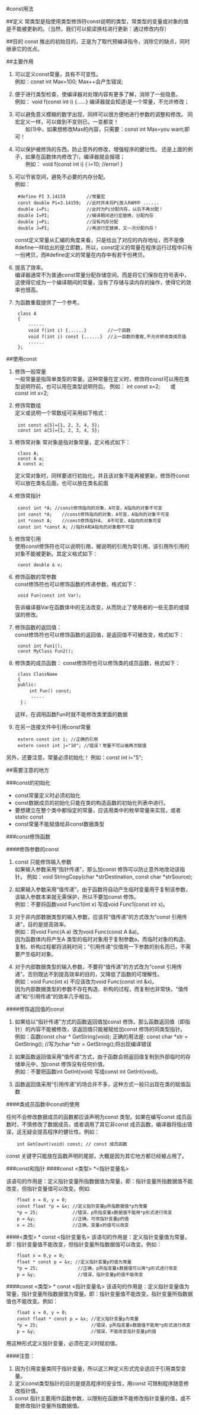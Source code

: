 #const用法



##定义
常类型是指使用类型修饰符const说明的类型，常类型的变量或对象的值是不能被更新的。（当然，我们可以偷梁换柱进行更新：通过修改内存）



##目的
const 推出的初始目的，正是为了取代预编译指令，消除它的缺点，同时继承它的优点。



##主要作用

1. 可以定义const常量，具有不可变性。  
	例如：const int Max=100; Max++会产生错误;

2. 便于进行类型检查，使编译器对处理内容有更多了解，消除了一些隐患。  
	例如： void f(const int i) {……} 编译器就会知道i是一个常量，不允许修改；

3. 可以避免意义模糊的数字出现，同样可以很方便地进行参数的调整和修改。 同宏定义一样，可以做到不变则已，一变都变！  
　　如(1)中，如果想修改Max的内容，只需要：const int Max=you want;即可！

4. 可以保护被修饰的东西，防止意外的修改，增强程序的健壮性。 还是上面的例子，如果在函数体内修改了i，编译器就会报错；  
　　例如： void f(const int i) { i=10; //error! }

5. 可以节省空间，避免不必要的内存分配。  
    例如：

		#define PI 3.14159        //常量宏  
		const double Pi=3.14159;  //此时并未将Pi放入RAM中 ......
		double i=Pi;              //此时为Pi分配内存，以后不再分配！  
		double I=PI;              //编译期间进行宏替换，分配内存  
		double j=Pi;              //没有内存分配  
		double J=PI;              //再进行宏替换，又一次分配内存！     

	const定义常量从汇编的角度来看，只是给出了对应的内存地址，而不是像#define一样给出的是立即数，所以，const定义的常量在程序运行过程中只有一份拷贝，而#define定义的常量在内存中有若干份拷贝。

6. 提高了效率。  
	编译器通常不为普通const常量分配存储空间，而是将它们保存在符号表中，这使得它成为一个编译期间的常量，没有了存储与读内存的操作，使得它的效率也很高。

7. 为函数重载提供了一个参考。  
	
	    class A
    	{
        	......
	        void f(int i) {......}        //一个函数 
    	    void f(int i) const {......}  //上一函数的重载,不允许修改类成员值
        	......
	    };

        
    
##使用const
1. 修饰一般常量  
    一般常量是指简单类型的常量。这种常量在定义时，修饰符const可以用在类型说明符前，也可以用在类型说明符后。
    例如： int const x=2;　　或　　const int x=2;  
    
2. 修饰常数组  
    定义或说明一个常数组可采用如下格式：  
        
        int const a[5]={1, 2, 3, 4, 5};　
		const int a[5]={1, 2, 3, 4, 5}; 
        
3. 修饰常对象
    常对象是指对象常量，定义格式如下：  
        
        class A;
		const A a;
		A const a;    
	定义常对象时，同样要进行初始化，并且该对象不能再被更新，修饰符const可以放在类名后面，也可以放在类名前面

4. 修饰常指针  

		const int *A; //const修饰指向的对象，A可变，A指向的对象不可变 
		int const *A; 　 //const修饰指向的对象，A可变，A指向的对象不可变
		int *const A; 　 //const修饰指针A， A不可变，A指向的对象可变 
		const int *const A; //指针A和A指向的对象都不可变 	

5. 修饰常引用  
	使用const修饰符也可以说明引用，被说明的引用为常引用，该引用所引用的对象不能被更新。其定义格式如下：    

		const double & v;

6. 修饰函数的常参数  
    const修饰符也可以修饰函数的传递参数，格式如下：
    
        void Fun(const int Var);
        
    告诉编译器Var在函数体中的无法改变，从而防止了使用者的一些无意的或错误的修改。  
    
7. 修饰函数的返回值：  
    const修饰符也可以修饰函数的返回值，是返回值不可被改变，格式如下：
    
        const int Fun1(); 
        const MyClass Fun2();
        
8. 修饰类的成员函数：
    const修饰符也可以修饰类的成员函数，格式如下：
    
        class ClassName 
        {
        public:
        　 　int Fun() const;
             .....
         }；
         
    这样，在调用函数Fun时就不能修改类里面的数据
    
9. 在另一连接文件中引用const常量  
    
        extern const int i; //正确的引用
        extern const int j="10"; //错误！常量不可以被再次赋值
        
另外，还要注意，常量必须初始化！
例如：const int i="5"; 



##需要注意的地方


###const的初始化

* const常量定义时必须初始化  
* const数据成员的初始化只能在类的构造函数的初始化列表中进行。
* 要想建立在整个类中都恒定的常量，应该用类中的枚举常量来实现，或者static const
* const常量不能赋值给非const数据类型


###const修饰函数

####修饰参数的const

1. const 只能修饰输入参数  
    如果输入参数采用“指针传递”，那么加const 修饰可以防止意外地改动该指针。
    例如：void StringCopy(char *strDestination, const char *strSource);

2. 如果输入参数采用“值传递”，由于函数将自动产生临时变量用于复制该参数，该输入参数本来就无需保护，所以不要加const 修饰。  
    例如：不要将函数void Func1(int x) 写成void Func1(const int x)。

3. 对于非内部数据类型的输入参数，应该将“值传递”的方式改为“const 引用传递”，目的是提高效率。  
    例如：将void Func(A a) 改为void Func(const A &a)。  
    因为函数体内将产生A 类型的临时对象用于复制参数a，而临时对象的构造、复制、析构过程都将消耗时间；“引用传递”仅借用一下参数的别名而已，不需要产生临时对象。

4. 对于内部数据类型的输入参数，不要将“值传递”的方式改为“const 引用传递”。否则既达不到提高效率的目的，又降低了函数的可理解性。  
    例如：void Func(int x) 不应该改为void Func(const int &x)。   
    因为内部数据类型的参数不存在构造、析构的过程，而复制也非常快，“值传递”和“引用传递”的效率几乎相当。
    
####修饰返回值的const

1. 如果给以“指针传递”方式的函数返回值加const 修饰，那么函数返回值（即指针）的内容不能被修改，该返回值只能被赋给加const 修饰的同类型指针。  
    例如：函数const char * GetString(void);
    正确的用法是: const char *str = GetString();  //写为char *str = GetString();将出现编译错误

2. 如果函数返回值采用“值传递”方式，由于函数会把返回值复制到外部临时的存储单元中，加const 修饰没有任何价值。  
    例如：不要把函数int GetInt(void) 写成const int GetInt(void)。

3. 函数返回值采用“引用传递”的场合并不多，这种方式一般只出现在类的赋值函数



####类成员函数中const的使用  

任何不会修改数据成员的函数都应该声明为const 类型。如果在编写const 成员函数时，不慎修改了数据成员，或者调用了其它非const 成员函数，编译器将指出错误，这无疑会提高程序的健壮性。例如：

        int GetCount(void) const; // const 成员函数  
          
const 关键字只能放在函数声明的尾部，大概是因为其它地方都已经被占用了。

###const和指针
####const <类型> *<指针变量名>

该语句的作用是：定义指针变量所指数据值为常量，即：指针变量所指数据值不能改变，但指针变量值可以改变。例如:

        float x = 0, y = 0;
        const float *p = &x; //定义指针变量p所指数据值*p为常量
        *p = 25;             //错误，p所指变量x数据值不能用*p形式进行改变
        p = &y;              //正确，可改指针变量p的值
        x = 25;              //正确，变量x的值可以改变  

####<类型> * const <指针变量名>
该语句的作用是：定义指针变量值为常量，即：指针变量值不能改变，但指针变量所指数据值可以改变。例如：

        float x = 0,y = 0;
        float * const p = &x; //定义指针变量p的值为常量
        *p = 25;               //正确，p所指变量x数据值可以用*p形式进行改变
        p = &y;                //错误，指针变量p的值不能改变
        
####const <类型> * const <指针变量名>
该语句的作用是：定义指针变量值为常量，指针变量所指数据值为常量。即：指针变量值不能改变，指针变量所指数据值也不能改变。例如：

        float x = 0, y = 0;
        const float * const p = &x; //定义指针变量p为常量
        *p = 25;                    //错误，p所指变量x数据值不能用*p形式进行改变
        p = &y;                     //错误，不能改变指针变量p的值 

用这种形式定义指针变量，必须在定义时赋初值。

####注意：
1. 因为引用变量类同于指针变量，所以这三种定义形式完全适应于引用类型变量。
2. 定义const类型指针的目的是提高程序的安全性，用const 可限制程序随意修改指针值。
3. const 指针主要用作函数参数，以限制在函数体不能修改指针变量的值，或不能修改指针变量所指数据值。　























































